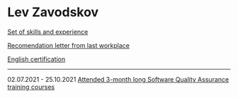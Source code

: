 # Lev Zavodskov

[Set of skills and experience](CV_Lev_Zavodskov_English.pdf)

[Recomendation letter from last workplace](LevRecommendationLetter.pdf)

[English certification](https://www.efset.org/cert/QqPVNG)

---

02.07.2021 - 25.10.2021 [Attended 3-month long Software Quality Assurance training courses](certificate.pdf)
